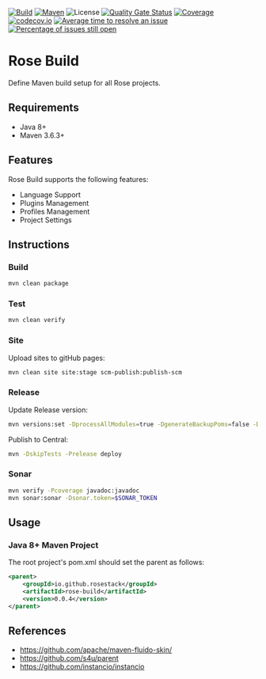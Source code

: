 [![Build](https://github.com/rosestack/rose-build/actions/workflows/build.yml/badge.svg)](https://github.com/rosestack/rose-build/actions/workflows/build.yml)
[![Maven](https://img.shields.io/maven-central/v/io.github.rosestack/rose-build.svg)](https://repo1.maven.org/maven2/io/github/rosestack/rose-build/)
![License](https://img.shields.io/github/license/rosestack/rose-build.svg)
[![Quality Gate Status](https://sonarcloud.io/api/project_badges/measure?project=io.github.rosestack%3Arose-build&metric=alert_status)](https://sonarcloud.io/summary/new_code?id=io.github.rosestack%3Arose-build)
[![Coverage](https://sonarcloud.io/api/project_badges/measure?project=io.github.rosestack%3Arose-build&metric=coverage)](https://sonarcloud.io/dashboard?id=io.github.rosestack%3Arose-build)
[![codecov.io](https://codecov.io/github/rosestack/rose-build/coverage.svg?branch=main)](https://codecov.io/github/rosestack/rose-build?branch=main)
[![Average time to resolve an issue](http://isitmaintained.com/badge/resolution/rosestack/rose-build.svg)](http://isitmaintained.com/project/rosestack/rose-build "Average time to resolve an issue")
[![Percentage of issues still open](http://isitmaintained.com/badge/open/rosestack/rose-build.svg)](http://isitmaintained.com/project/rosestack/rose-build "Percentage of issues still open")

# Rose Build

Define Maven build setup for all Rose projects.

## Requirements

- Java 8+
- Maven 3.6.3+

## Features

Rose Build supports the following features:

- Language Support
- Plugins Management
- Profiles Management
- Project Settings

## Instructions

### Build

```bash
mvn clean package
```

### Test

```bash
mvn clean verify
```

### Site

Upload sites to gitHub pages:

```bash
mvn clean site site:stage scm-publish:publish-scm 
```

### Release

Update Release version:

```bash
mvn versions:set -DprocessAllModules=true -DgenerateBackupPoms=false -DnewVersion=0.0.1
```

Publish to Central:

```bash
mvn -DskipTests -Prelease deploy
```

### Sonar

```bash
mvn verify -Pcoverage javadoc:javadoc
mvn sonar:sonar -Dsonar.token=$SONAR_TOKEN
```

## Usage

### Java 8+ Maven Project

The root project's pom.xml should set the parent as follows:

```xml
<parent>
    <groupId>io.github.rosestack</groupId>
    <artifactId>rose-build</artifactId>
    <version>0.0.4</version>
</parent>
```

## References

- https://github.com/apache/maven-fluido-skin/
- https://github.com/s4u/parent
- https://github.com/instancio/instancio

